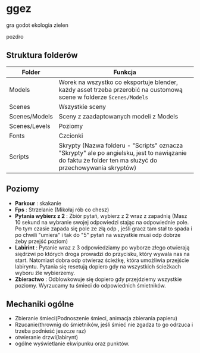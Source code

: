 ggez
====

gra godot ekologia zielen

pozdro

Struktura folderów
------------------

| Folder        | Funkcja                                                                                                                                                |
|---------------|--------------------------------------------------------------------------------------------------------------------------------------------------------|
| Models        | Worek na wszystko co eksportuje blender, każdy asset trzeba przerobić na customową scene w folderze `Scenes/Models`                                    |
| Scenes        | Wszystkie sceny                                                                                                                                        |
| Scenes/Models | Sceny z zaadaptowanych modeli z Models                                                                                                                 |
| Scenes/Levels | Poziomy                                                                                                                                                |
| Fonts         | Czcionki                                                                                                                                               |
| Scripts       | Skrypty (Nazwa folderu - "Scripts" oznacza "Skrypty" ale po angielsku, jest to nawiązanie do faktu że folder ten ma służyć do przechowywania skryptów) |

Poziomy
-------

-	**Parkour** : skakanie
-	**Fps** : Strzelanie (Mikołaj rób co chesz)
-	**Pytania wybierz z 2** : Zbiór pytań, wybierz z 2 wraz z zapadnią (Masz 10 sekund na wybranie swojej odpowiedzi stając na odpowiednie pole. Po tym czasie zapada się pole ze złą odp , jeśli gracz tam stał to spada i po chwili "umiera" i tak do "5" pytań na wszystkie musi odp dobrze żeby przejść poziom)
-	**Labirint** : Pytanie wraz z 3 odpowiedziamy po wyborze złego otwierają siędrzwi po których droga prowadzi do przycisku, który wywala nas na start. Natomiast dobra odp otwieraz ścieżkę, która umożliwia przejście labiryntu. Pytania się resetują dopiero gdy na wszystkich ścieżkach wyboru źle wybierzemy.
-	**Zbieractwo** : Odblowkowuje się dopiero gdy przejdziemy wszystkie poziomy. Wyrzucamy tu śmieci do odpowiednich śmietników.

Mechaniki ogólne
----------------

-	Zbieranie śmieci(Podnoszenie śmieci, animacja zbierania papieru)
-	Rzucanie(thrownig do śmietników, jeśli śmieć nie zgadza to go odrzuca i trzeba podnieść jeszcze raz)
-	otwieranie drzwi(labirynt)
-	ogólne wyświetlanie ekwipunku oraz punktów.


